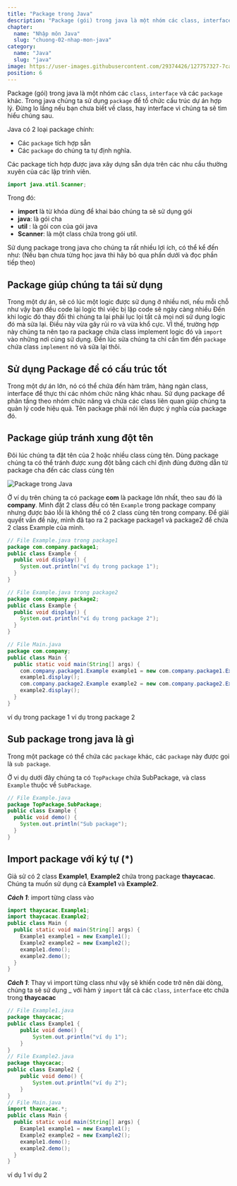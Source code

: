 ```yaml
---
title: "Package trong Java"
description: "Package (gói) trong java là một nhóm các class, interface và các package khác. Trong java chúng ta sử dụng package để tổ chức cấu trúc dự án hợp lý"
chapter:
  name: "Nhập môn Java"
  slug: "chuong-02-nhap-mon-java"
category:
  name: "Java"
  slug: "java"
image: https://user-images.githubusercontent.com/29374426/127757327-7ca27569-a1d9-4345-a313-3785ef68174c.png
position: 6
---
```


Package (gói) trong java là một nhóm các `class`, `interface` và các `package` khác. Trong java chúng ta sử dụng `package` để tổ chức cấu trúc dự án hợp lý. Đừng lo lắng nếu bạn chưa biết về class, hay interface vì chúng ta sẽ tìm hiểu chúng sau.

Java có 2 loại package chính:

- Các `package` tích hợp sẵn
- Các `package` do chúng ta tự định nghĩa.

Các package tích hợp được java xây dựng sẵn dựa trên các nhu cầu thường xuyên của các lập trình viên.

```java
import java.util.Scanner;
```

Trong đó:

- **import** là từ khóa dùng để khai báo chúng ta sẽ sử dụng gói
- **java**: là gói cha
- **util** : là gói con của gói java
- **Scanner**: là một class chứa trong gói util.

Sử dụng package trong java cho chúng ta rất nhiều lợi ích, có thể kể đến như: (Nếu bạn chưa từng học java thì hãy bỏ qua phần dưới và đọc phần tiếp theo)

## Package giúp chúng ta tái sử dụng

Trong một dự án, sẽ có lúc một logic được sử dụng ở nhiều nơi, nếu mỗi chỗ như vậy bạn đều code lại logic thì việc bị lặp code sẽ ngày càng nhiều Đến khi logic đó thay đổi thì chúng ta lại phải lục lọi tất cả mọi nơi sử dụng logic đó mà sửa lại. Điều này vừa gây rủi ro và vừa khổ cực. VÌ thế, trường hợp này chúng ta nên tạo ra package chứa class implement logic đó và `import` vào những nơi cùng sử dụng. Đến lúc sửa chúng ta chỉ cần tìm đến `package` chứa class `implement` nó và sửa lại thôi.

## Sử dụng Package để có cấu trúc tốt

Trong một dự án lớn, nó có thể chứa đến hàm trăm, hàng ngàn class, interface để thực thi các nhóm chức năng khác nhau. Sử dụng package để phân tầng theo nhóm chức năng và chứa các class liên quan giúp chúng ta quản lý code hiệu quả. Tên package phải nói lên được ý nghĩa của package đó.

## Package giúp tránh xung đột tên

Đôi lúc chúng ta đặt tên của 2 hoặc nhiều class cùng tên. Dùng package chúng ta có thể tránh được xung đột bằng cách chỉ định đúng đường dẫn từ package cha đến các class cùng tên

![Package trong Java](https://user-images.githubusercontent.com/29374426/127757327-7ca27569-a1d9-4345-a313-3785ef68174c.png)

Ở ví dụ trên chúng ta có package **com** là package lớn nhất, theo sau đó là **company**. Mình đặt 2 class đều có tên `Example` trong package company nhưng được báo lỗi là không thể có 2 class cùng tên trong company. Để giải quyết vấn đề này, mình đã tạo ra 2 package package1 và package2 để chứa 2 class Example của mình.

```java
// File Example.java trong package1
package com.company.package1;
public class Example {
  public void display() {
    System.out.println("ví dụ trong package 1");
  }
}
```

```java
// File Example.java trong package2
package com.company.package2;
public class Example {
  public void display() {
    System.out.println("ví dụ trong package 2");
  }
}
```

```java
// File Main.java
package com.company;
public class Main {
  public static void main(String[] args) {
    com.company.package1.Example example1 = new com.company.package1.Example();
    example1.display();
    com.company.package2.Example example2 = new com.company.package2.Example();
    example2.display();
  }
}
```

<content-result>
ví dụ trong package 1
ví dụ trong package 2
</content-result>

## Sub package trong java là gì

Trong một package có thể chứa các `package` khác, các `package` này được gọi là `sub package`.

Ở vi dụ dưới đây chúng ta có `TopPackage` chứa SubPackage, và class `Example` thuộc về `SubPackage`.

```java
// File Example.java
package TopPackage.SubPackage;
public class Example {
  public void demo() {
    System.out.println("Sub package");
  }
}
```

## Import package với ký tự (\*)

Giả sử có 2 class **Example1**, **Example2** chứa trong package **thaycacac**. Chúng ta muốn sử dụng cả **Example1** và **Example2**.

**_Cách 1_**: import từng class vào

```java
import thaycacac.Example1;
import thaycacac.Example2;
public class Main {
  public static void main(String[] args) {
    Example1 example1 = new Example1();
    Example2 example2 = new Example2();
    example1.demo();
    example2.demo();
  }
}
```

**_Cách 1_**: Thay vì import từng class như vậy sẽ khiến code trở nên dài dòng, chúng ta sẽ sử dụng \_ với hàm ý `import` tất cả các `class`, `interface` etc chứa trong **thaycacac**

```java
// File Example1.java
package thaycacac;
public class Example1 {
    public void demo() {
        System.out.println("ví dụ 1");
    }
}
// File Example2.java
package thaycacac;
public class Example2 {
    public void demo() {
        System.out.println("ví dụ 2");
    }
}
// File Main.java
import thaycacac.*;
public class Main {
  public static void main(String[] args) {
    Example1 example1 = new Example1();
    Example2 example2 = new Example2();
    example1.demo();
    example2.demo();
  }
}
```

<content-result>
ví dụ 1
ví dụ 2
</content-result>
